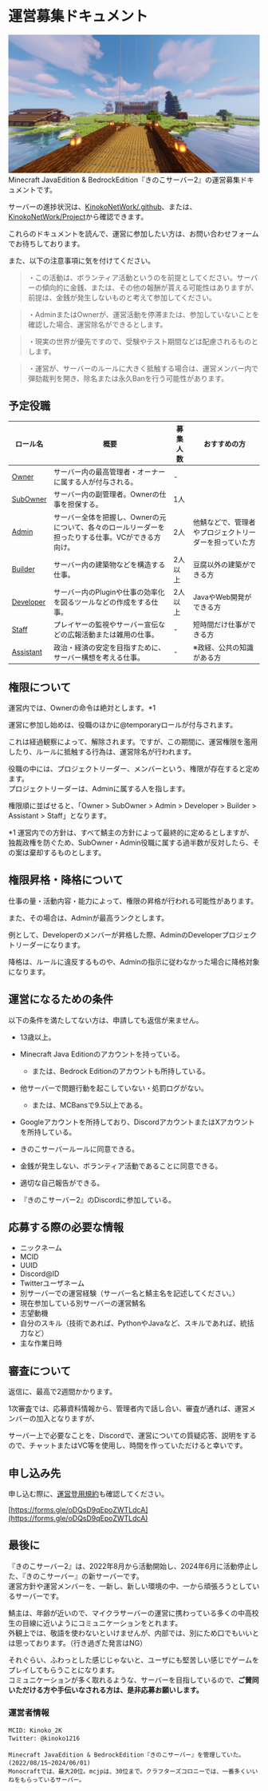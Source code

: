 # 運営募集ドキュメント
![](server_img.png)
Minecraft JavaEdition & BedrockEdition『きのこサーバー2』の運営募集ドキュメントです。

サーバーの進捗状況は、[KinokoNetWork/.github](https://github.com/KinokoNetWork/.github)、または、[KinokoNetWork/Project](https://github.com/orgs/KinokoNetWork/projects/3/views/1)から確認できます。

これらのドキュメントを読んで、運営に参加したい方は、お問い合わせフォームでお待ちしております。

また、以下の注意事項に気を付けてください。

> ・この活動は、ボランティア活動というのを前提としてください。サーバーの傾向的に金銭、または、その他の報酬が貰える可能性はありますが、前提は、金銭が発生しないものと考えて参加してください。<br>

> ・AdminまたはOwnerが、運営活動を停滞または、参加していないことを確認した場合、運営除名ができるとします。<br>

> ・現実の世界が優先ですので、受験やテスト期間などは配慮されるものとします。<br>

> ・運営が、サーバーのルールに大きく抵触する場合は、運営メンバー内で弾劾裁判を開き、除名または永久Banを行う可能性があります。


## 予定役職
| ロール名 | 概要 | 募集人数 | おすすめの方 |
| --- | --- | --- | --- |
| [Owner](recruit/role/admin.md) | サーバー内の最高管理者・オーナーに属する人が付与される。 | - |
| [SubOwner](recruit/role/subowner.md) | サーバー内の副管理者。Ownerの仕事を担保する。 | 1人 |
| [Admin](recruit/role/admin.md) | サーバー全体を把握し、Ownerの元について、各々のロールリーダーを担ったりする仕事。VCができる方向け。 | 2人 | 他鯖などで、管理者やプロジェクトリーダーを担っていた方 |
| [Builder](recruit/role/builder.md) | サーバー内の建築物などを構造する仕事。 | 2人以上 | 豆腐以外の建築ができる方 |
| [Developer](recruit/role/dev.md) | サーバー内のPluginや仕事の効率化を図るツールなどの作成をする仕事。 | 2人以上 | JavaやWeb開発ができる方 |
| [Staff](recruit/role/staff.md) | プレイヤーの監視やサーバー宣伝などの広報活動または雑用の仕事。 | - | 短時間だけ仕事ができる方 |
| [Assistant](#) | 政治・経済の安定を目指すために、サーバー構想を考える仕事。 | - | ※政経、公共の知識がある方|

## 権限について
運営内では、Ownerの命令は絶対とします。*1

運営に参加し始めは、役職のほかに@temporaryロールが付与されます。

これは経過観察によって、解除されます。ですが、この期間に、運営権限を濫用したり、ルールに抵触する行為は、運営除名が行われます。

役職の中には、プロジェクトリーダー、メンバーという、権限が存在すると定めます。<br>
プロジェクトリーダーは、Adminに属する人を指します。

権限順に並ばせると、「Owner > SubOwner > Admin > Developer > Builder >　Assistant > Staff」となります。

*1 運営内での方針は、すべて鯖主の方針によって最終的に定めるとしますが、独裁政権を防ぐため、SubOwner・Admin役職に属する過半数が反対したら、その案は棄却するものとします。

## 権限昇格・降格について
仕事の量・活動内容・能力によって、権限の昇格が行われる可能性があります。

また、その場合は、Adminが最高ランクとします。

例として、Developerのメンバーが昇格した際、AdminのDeveloperプロジェクトリーダーになります。

降格は、ルールに違反するものや、Adminの指示に従わなかった場合に降格対象になります。
<!--
## 仕事について
仕事は、主にOwnerまたはAdminから頼みます。

依頼する際は、必ず仕様書・依頼書のどちらかを記述したものを提出してください。

また、フォーラム上で話し合ってください。必要に応じてGitHubリポジトリを作成できます。

詳しい仕事内容については、ロールリンクに結びついているページをご確認ください。
-->
## 運営になるための条件
以下の条件を満たしてない方は、申請しても返信が来ません。

- 13歳以上。

- Minecraft Java Editionのアカウントを持っている。
    - または、Bedrock Editionのアカウントも所持している。

- 他サーバーで問題行動を起こしていない・処罰ログがない。
    - または、MCBansで9.5以上である。

- Googleアカウントを所持しており、DiscordアカウントまたはXアカウントを所持している。

- きのこサーバールールに同意できる。

- 金銭が発生しない、ボランティア活動であることに同意できる。

- 適切な自己報告ができる。

- 『きのこサーバー2』のDiscordに参加している。

## 応募する際の必要な情報
- ニックネーム
- MCID
- UUID
- Discord@ID
- Twitterユーザネーム
- 別サーバーでの運営経験（サーバー名と鯖主名を記述してください。）
- 現在参加している別サーバーの運営鯖名
- 志望動機
- 自分のスキル（技術であれば、PythonやJavaなど、スキルであれば、統括力など）
- 主な作業日時

## 審査について
返信に、最高で2週間かかります。

1次審査では、応募資料情報から、管理者内で話し合い、審査が通れば、運営メンバーの加入となりますが、

サーバー上で必要なことを、Discordで、運営についての質疑応答、説明をするので、チャットまたはVC等を使用し、時間を作っていただけると幸いです。

## 申し込み先
申し込む際に、[運営登用規約](employment_contract.md)も確認してください。

[https://forms.gle/oDQsD9qEpoZWTLdcA](https://forms.gle/oDQsD9qEpoZWTLdcA)

## 最後に
『きのこサーバー2』は、2022年8月から活動開始し、2024年6月に活動停止した、『きのこサーバー』の新サーバーです。<br>
運営方針や運営メンバーを、一新し、新しい環境の中、一から頑張ろうとしているサーバーです。<br>

鯖主は、年齢が近いので、マイクラサーバーの運営に携わっている多くの中高校生の目線に近いようにコミュニケーションをとれます。<br>
外観上では、敬語を使わないといけませんが、内部では、別にため口でもいいとは思っております。（行き過ぎた発言はNG）<br>

それぐらい、ふわっとした感じじゃないと、ユーザにも堅苦しい感じでゲームをプレイしてもらうことになります。<br>
コミュニケーションが多く取れるような、サーバーを目指しているので、**ご賛同いただける方や手伝いなされる方は、是非応募お願いします。**<br>

### 運営者情報
```
MCID: Kinoko_2K
Twitter: @kinoko1216

Minecraft JavaEdition & BedrockEdition『きのこサーバー』を管理していた。(2022/08/15~2024/06/01)
Monocraftでは、最大20位。mcjpは、30位まで。クラフターズコロニーでは、一番多くいいねをもらっているサーバー。
```
